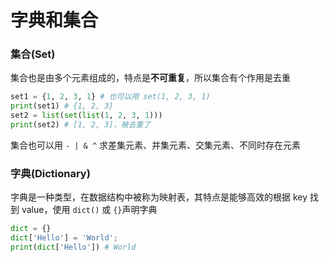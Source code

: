 # 字典和集合

### 集合(Set)

集合也是由多个元素组成的，特点是**不可重复**，所以集合有个作用是去重

```python
set1 = {1, 2, 3, 1} # 也可以用 set(1, 2, 3, 1)
print(set1) # {1, 2, 3}
set2 = list(set(list(1, 2, 3, 1)))
print(set2) # [1, 2, 3]，被去重了
```

集合也可以用 `- | & ^` 求差集元素、并集元素、交集元素、不同时存在元素

### 字典(Dictionary)

字典是一种类型，在数据结构中被称为映射表，其特点是能够高效的根据 key 找到 value，使用 `dict()` 或 `{}`声明字典

```python
dict = {}
dict['Hello'] = 'World';
print(dict['Hello']) # World
```

